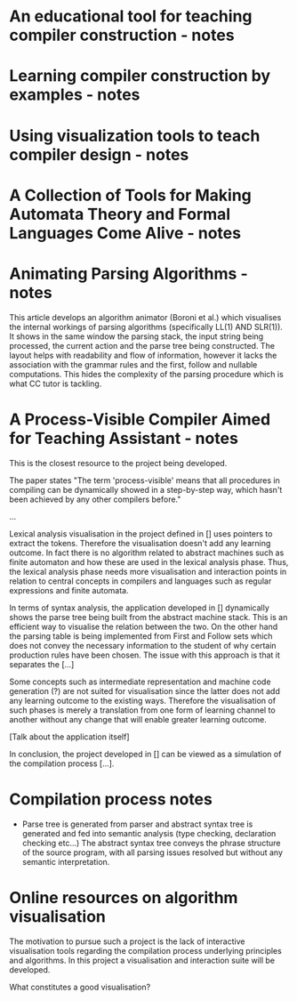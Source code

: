 # An educational tool for teaching compiler construction - notes

# Learning compiler construction by examples - notes

# Using visualization tools to teach compiler design - notes

# A Collection of Tools for Making Automata Theory and Formal Languages Come Alive - notes

# Animating Parsing Algorithms - notes

This article develops an algorithm animator (Boroni et al.) which visualises the
internal workings of parsing algorithms (specifically LL(1) AND SLR(1)).
It shows in the same window the parsing stack, the input string being processed,
the current action and the parse tree being constructed.
The layout helps with readability and flow of information, however it lacks
the association with the grammar rules and the first, follow and nullable computations.
This hides the complexity of the parsing procedure which is what CC tutor is tackling.


# A Process-Visible Compiler Aimed for Teaching Assistant - notes

This is the closest resource to the project being developed.

The paper states "The term 'process-visible' means that all procedures in
compiling can be dynamically showed in a step-by-step way,
which hasn't been achieved by any other compilers before."

...

Lexical analysis visualisation in the project defined in [] uses pointers to extract the
tokens. Therefore the visualisation doesn't add any learning outcome. In fact there is no
algorithm related to abstract machines such as finite automaton and how these are used
in the lexical analysis phase.
Thus, the lexical analysis phase needs more visualisation and interaction points
in relation to central concepts in compilers and languages such as regular expressions
and finite automata.

In terms of syntax analysis, the application developed in [] dynamically shows the
parse tree being built from the abstract machine stack. This is an efficient way to
visualise the relation between the two. On the other hand the parsing table
is being implemented from First and Follow sets which does not convey the necessary
information to the student of why certain production rules have been chosen.
The issue with this approach is that it separates the [...]

Some concepts such as intermediate representation and machine code generation (?) are not
suited for visualisation since the latter does not add any learning outcome to the existing
ways. Therefore the visualisation of such phases is merely a translation from
one form of learning channel to another without any change that will enable greater learning
outcome.

[Talk about the application itself]

In conclusion, the project developed in [] can be viewed as a simulation of the
compilation process [...].

# Compilation process notes

- Parse tree is generated
from parser and abstract syntax tree is generated and fed into semantic analysis (type checking, declaration checking etc...)
The abstract syntax tree conveys the phrase structure of the source program, with all parsing
issues resolved but without any semantic interpretation.

# Online resources on algorithm visualisation

The motivation to pursue such a project is the lack of interactive visualisation tools
regarding the compilation process underlying principles and algorithms.
In this project a visualisation and interaction suite will be developed.

What constitutes a good visualisation?

